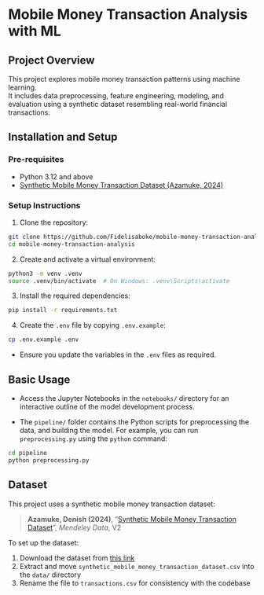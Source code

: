 # Mobile Money Transaction Analysis with ML
## Project Overview
This project explores mobile money transaction patterns using machine learning.  
It includes data preprocessing, feature engineering, modeling, and evaluation using a synthetic dataset resembling real-world financial transactions.

## Installation and Setup
### Pre-requisites
- Python 3.12 and above
- [Synthetic Mobile Money Transaction Dataset (Azamuke, 2024)](#dataset)


### Setup Instructions
1. Clone the repository:
```bash
git clone https://github.com/Fidelisaboke/mobile-money-transaction-analysis.git
cd mobile-money-transaction-analysis
```

2. Create and activate a virtual environment:
```bash
python3 -m venv .venv
source .venv/bin/activate  # On Windows: .venv\Scripts\activate
```

3. Install the required dependencies:
```bash
pip install -r requirements.txt
```

4. Create the `.env` file by copying `.env.example`:
```bash
cp .env.example .env
```
- Ensure you update the variables in the `.env` files as required.

## Basic Usage
- Access the Jupyter Notebooks in the `notebooks/` directory for an interactive outline of the model 
development process.

- The `pipeline/` folder contains the Python scripts for preprocessing the data, and building the 
model. For example, you can run `preprocessing.py` using the `python` command:
```bash
cd pipeline
python preprocessing.py
```

## Dataset
This project uses a synthetic mobile money transaction dataset:

> **Azamuke, Denish (2024)**, “[Synthetic Mobile Money Transaction Dataset](https://doi.org/10.17632/zhj366m53p.2)”, *Mendeley Data*, V2

To set up the dataset:

1. Download the dataset from [this link](https://data.mendeley.com/datasets/zhj366m53p/2)
2. Extract and move `synthetic_mobile_money_transaction_dataset.csv` into the `data/` directory
3. Rename the file to `transactions.csv` for consistency with the codebase
